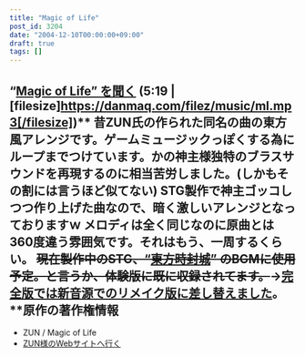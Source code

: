 ```yaml
---
title: "Magic of Life"
post_id: 3204
date: "2004-12-10T00:00:00+09:00"
draft: true
tags: []
---
```



## “[Magic of Life” を聞く](https://danmaq.com/filez/music/ml.mp3) (5:19 | [filesize]https://danmaq.com/filez/music/ml.mp3[/filesize])** 昔ZUN氏の作られた同名の曲の東方風アレンジです。ゲームミュージックっぽくする為にループまでつけています。かの神主様独特のブラスサウンドを再現するのに相当苦労しました。(しかもその割には言うほど似てない) STG製作で神主ゴッコしつつ作り上げた曲なので、暗く激しいアレンジとなっておりますｗ メロディは全く同じなのに原曲とは360度違う雰囲気です。それはもう、一周するくらい。  ~~現在製作中のSTG、“[東方時封城](https://danmaq.com/!/thA/)” のBGMに使用予定。と言うか、体験版に既に収録されてます。~~→[完全版では新音源でのリメイク版に差し替えました](https://danmaq.com/filez/music/thA_05.mp3)。 **原作の著作権情報

  * ZUN / Magic of Life
  * [ZUN様のWebサイトへ行く](http://www16.big.or.jp/%7Ezun/)
